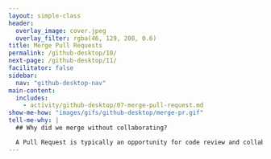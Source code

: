 ```yaml
---
layout: simple-class
header:
  overlay_image: cover.jpeg
  overlay_filter: rgba(46, 129, 200, 0.6)
title: Merge Pull Requests
permalink: /github-desktop/10/
next-page: /github-desktop/11/
facilitator: false
sidebar:
  nav: "github-desktop-nav"
main-content:
  includes:
    - activity/github-desktop/07-merge-pull-request.md
show-me-how: "images/gifs/github-desktop/merge-pr.gif"
tell-me-why: |
  ## Why did we merge without collaborating?

  A Pull Request is typically an opportunity for code review and collaboration. In this class, you are creating a personal web site, so you can bypass that step. However, if you'd like anyone to collaborate on your open Pull Request, it's as simple as at-mentioning them.
---
```

